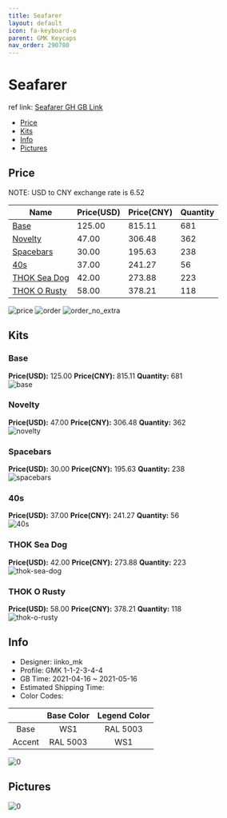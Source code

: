 ```yaml
---
title: Seafarer 
layout: default
icon: fa-keyboard-o
parent: GMK Keycaps
nav_order: 290780
---
```


# Seafarer 

ref link: [Seafarer GH GB Link](https://geekhack.org/index.php?topic=112321.0)

* [Price](#price)
* [Kits](#kits)
* [Info](#info)
* [Pictures](#pictures)

## Price

NOTE: USD to CNY exchange rate is 6.52

| Name          | Price(USD)   |  Price(CNY) | Quantity |
| ------------- | ------------ |  ---------- | -------- |
|[Base](#base)|125.00|815.11|681|
|[Novelty](#novelty)|47.00|306.48|362|
|[Spacebars](#spacebars)|30.00|195.63|238|
|[40s](#40s)|37.00|241.27|56|
|[THOK Sea Dog](#thok-sea-dog)|42.00|273.88|223|
|[THOK O Rusty](#thok-o-rusty)|58.00|378.21|118|

<img src="{{ 'assets/images/gmk-keycaps/Seafarer/price.png' | relative_url }}" alt="price" class="image featured">
<img src="{{ 'assets/images/gmk-keycaps/Seafarer/order.png' | relative_url }}" alt="order" class="image featured">
<img src="{{ 'assets/images/gmk-keycaps/Seafarer/order_no_extra.png' | relative_url }}" alt="order_no_extra" class="image featured">

## Kits
### Base  
**Price(USD):** 125.00	**Price(CNY):** 815.11	**Quantity:** 681  
<img src="{{ 'assets/images/gmk-keycaps/Seafarer/kits_pics/base.png' | relative_url }}" alt="base" class="image featured">

### Novelty  
**Price(USD):** 47.00	**Price(CNY):** 306.48	**Quantity:** 362  
<img src="{{ 'assets/images/gmk-keycaps/Seafarer/kits_pics/novelty.png' | relative_url }}" alt="novelty" class="image featured">

### Spacebars  
**Price(USD):** 30.00	**Price(CNY):** 195.63	**Quantity:** 238  
<img src="{{ 'assets/images/gmk-keycaps/Seafarer/kits_pics/spacebars.png' | relative_url }}" alt="spacebars" class="image featured">

### 40s  
**Price(USD):** 37.00	**Price(CNY):** 241.27	**Quantity:** 56  
<img src="{{ 'assets/images/gmk-keycaps/Seafarer/kits_pics/40s.png' | relative_url }}" alt="40s" class="image featured">

### THOK Sea Dog  
**Price(USD):** 42.00	**Price(CNY):** 273.88	**Quantity:** 223  
<img src="{{ 'assets/images/gmk-keycaps/Seafarer/kits_pics/thok-sea-dog.jpg' | relative_url }}" alt="thok-sea-dog" class="image featured">

### THOK O Rusty  
**Price(USD):** 58.00	**Price(CNY):** 378.21	**Quantity:** 118  
<img src="{{ 'assets/images/gmk-keycaps/Seafarer/kits_pics/thok-o-rusty.jpg' | relative_url }}" alt="thok-o-rusty" class="image featured">

## Info
* Designer: iinko_mk  
* Profile: GMK 1-1-2-3-4-4  
* GB Time: 2021-04-16 ~ 2021-05-16  
* Estimated Shipping Time:   
* Color Codes:  

| |Base Color     | Legend Color
| :-------------: | :-------------: | :------------:
|Base|WS1|RAL 5003
|Accent|RAL 5003|WS1

<img src="{{ 'assets/images/gmk-keycaps/Seafarer/0.png' | relative_url }}" alt="0" class="image featured">

## Pictures  
<img src="{{ 'assets/images/gmk-keycaps/Seafarer/rendering_pics/0.jpg' | relative_url }}" alt="0" class="image featured">
